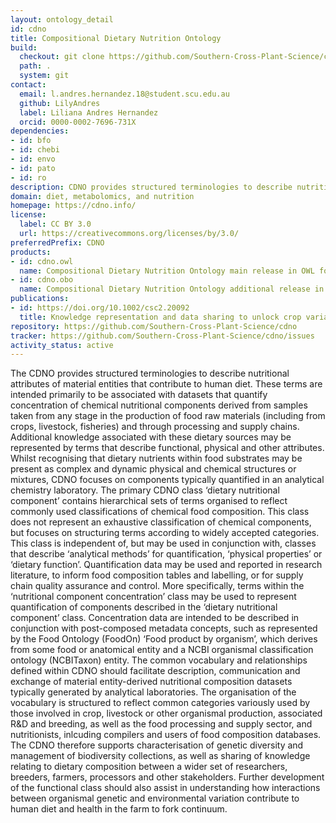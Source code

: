 ```yaml
---
layout: ontology_detail
id: cdno
title: Compositional Dietary Nutrition Ontology
build:
  checkout: git clone https://github.com/Southern-Cross-Plant-Science/cdno.git
  path: .
  system: git
contact:
  email: l.andres.hernandez.18@student.scu.edu.au
  github: LilyAndres
  label: Liliana Andres Hernandez
  orcid: 0000-0002-7696-731X
dependencies:
- id: bfo
- id: chebi
- id: envo
- id: pato
- id: ro
description: CDNO provides structured terminologies to describe nutritional attributes of material entities that contribute to human diet.
domain: diet, metabolomics, and nutrition
homepage: https://cdno.info/
license:
  label: CC BY 3.0
  url: https://creativecommons.org/licenses/by/3.0/
preferredPrefix: CDNO
products:
- id: cdno.owl
  name: Compositional Dietary Nutrition Ontology main release in OWL format
- id: cdno.obo
  name: Compositional Dietary Nutrition Ontology additional release in OBO format
publications:
- id: https://doi.org/10.1002/csc2.20092
  title: Knowledge representation and data sharing to unlock crop variation for nutritional food security
repository: https://github.com/Southern-Cross-Plant-Science/cdno
tracker: https://github.com/Southern-Cross-Plant-Science/cdno/issues
activity_status: active
---
```


The CDNO provides structured terminologies to describe nutritional attributes of material entities that contribute to human diet. These terms are intended primarily to be associated with datasets that quantify concentration of chemical nutritional components derived from samples taken from any stage in the production of food raw materials (including from crops, livestock, fisheries) and through processing and supply chains. Additional knowledge associated with these dietary sources may be represented by terms that describe functional, physical and other attributes. 
Whilst recognising that dietary nutrients within food substrates may be present as complex and dynamic physical and chemical structures or mixtures, CDNO focuses on components typically quantified in an analytical chemistry laboratory. The primary CDNO class ‘dietary nutritional component’ contains hierarchical sets of terms organised to reflect commonly used classifications of chemical food composition. This class does not represent an exhaustive classification of chemical components, but focuses on structuring terms according to widely accepted categories. This class is independent of, but may be used in conjunction with, classes that describe ‘analytical methods’ for quantification, ‘physical properties’ or ‘dietary function’. Quantification data may be used and reported in research literature, to inform food composition tables and labelling, or for supply chain quality assurance and control. 
More specifically, terms within the ‘nutritional component concentration’ class may be used to represent quantification of components described in the ‘dietary nutritional component’ class. Concentration data are intended to be described in conjunction with post-composed metadata concepts, such as represented by the Food Ontology (FoodOn) ‘Food product by organism’, which derives from some food or anatomical entity and a NCBI organismal classification ontology (NCBITaxon) entity. 
The common vocabulary and relationships defined within CDNO should facilitate description, communication and exchange of material entity-derived nutritional composition datasets typically generated by analytical laboratories. The organisation of the vocabulary is structured to reflect common categories variously used by those involved in crop, livestock or other organismal production, associated R&D and breeding, as well as the food processing and supply sector, and nutritionists, inlcuding compilers and users of food composition databases. The CDNO therefore supports characterisation of genetic diversity and management of biodiversity collections, as well as sharing of knowledge relating to dietary composition between a wider set of researchers, breeders, farmers, processors and other stakeholders. Further development of the functional class should also assist in understanding how interactions between organismal genetic and environmental variation contribute to human diet and health in the farm to fork continuum.
